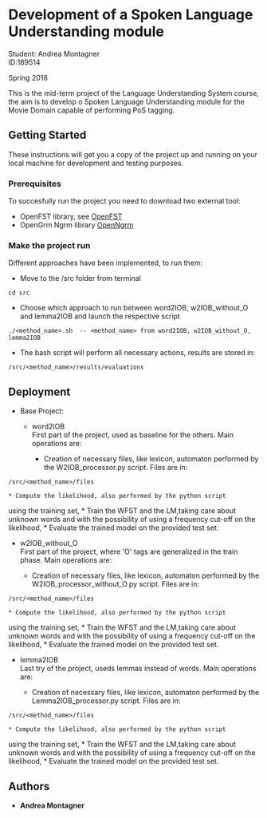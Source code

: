 # Development of a Spoken Language Understanding module 

Student: Andrea Montagner  
ID:189514

Spring 2018

This is the mid-term project of the Language Understanding System course, the aim is to develop o Spoken Language Understanding module for the Movie Domain capable of performing PoS tagging.

## Getting Started

These instructions will get you a copy of the project up and running on your local machine for development and testing purposes.

### Prerequisites

To succesfully run the project you need to download two external tool:  
   
* OpenFST library, see [OpenFST](http://www.openfst.org/twiki/bin/view/FST/WebHome)
* OpenGrm Ngrm library [OpenNgrm](http://www.opengrm.org)


### Make the project run

Different approaches have been implemented, to run them:  

* Move to the /src folder from terminal 
```
cd src
```

* Choose which approach to run between word2IOB, w2IOB_without_O and lemma2IOB and launch the respective script
```
./<method_name>.sh  -- <method_name> from word2IOB, w2IOB_without_O, lemma2IOB
```

* The bash script will perform all necessary actions, results are stored in:

```
/src/<method_name>/results/evaluations
```

## Deployment

* Base Project: 
  * word2IOB  
   First part of the project, used as baseline for the others. Main operations are:  
   
    * Creation of necessary files, like lexicon, automaton performed by the W2IOB_processor.py script. Files are in:
```
/src/<method_name>/files  
```
  
    * Compute the likelihood, also performed by the python script
using the training set,
    * Train the WFST and the LM,taking care about unknown words and with the possibility of using a frequency cut-off on the likelihood,
    * Evaluate the trained model on the provided test set.

  * w2IOB_without_O  
   First part of the project, where 'O' tags are generalized in the train phase. Main operations are:  
   
    * Creation of necessary files, like lexicon, automaton performed by the W2IOB_processor_without_O.py script. Files are in:
```
/src/<method_name>/files
```
 
    * Compute the likelihood, also performed by the python script
using the training set,
    * Train the WFST and the LM,taking care about unknown words and with the possibility of using a frequency cut-off on the likelihood,
    * Evaluate the trained model on the provided test set.

  * lemma2IOB  
   Last try of the project, useds lemmas instead of words. Main operations are:  
   
    * Creation of necessary files, like lexicon, automaton performed by the Lemma2IOB_processor.py script. Files are in:
```
/src/<method_name>/files
```
  
    * Compute the likelihood, also performed by the python script
using the training set,
    * Train the WFST and the LM,taking care about unknown words and with the possibility of using a frequency cut-off on the likelihood,
    * Evaluate the trained model on the provided test set.

## Authors

* **Andrea Montagner** 

